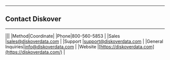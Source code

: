 ___
## Contact Diskover
___
|||
|Method|Coordinate|
|Phone|800-560-5853 |
|Sales  |[sales@diskoverdata.com](mailto:sales@diskoverdata.com)  |
|Support  |[support@diskoverdata.com](mailto:support@diskoverdata.com)  |
|General Inquiries|[info@diskoverdata.com](mailto:info@diskoverdata.com)  |
|Website  |[https://diskoverdata.com](https://diskoverdata.com/)  |
